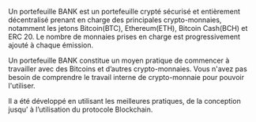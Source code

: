 
Un portefeuille BANK est un portefeuille crypté sécurisé et entièrement décentralisé prenant en charge des principales crypto-monnaies, notamment les jetons Bitcoin(BTC), Ethereum(ETH), Bitcoin Cash(BCH) et ERC 20. Le nombre de monnaies prises en charge est progressivement ajouté à chaque émission.

Un portefeuille BANK constitue un moyen pratique de commencer à travailler avec des Bitcoins et d’autres crypto-monnaies. Vous n'avez pas besoin de comprendre le travail interne de crypto-monnaie pour pouvoir l'utiliser.

Il a été développé en utilisant les meilleures pratiques, de la conception jusqu’ à l’utilisation du protocole Blockchain.
